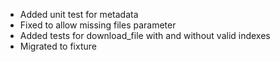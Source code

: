 * Added unit test for metadata
* Fixed to allow missing files parameter
* Added tests for download_file with and without valid indexes
* Migrated to fixture
